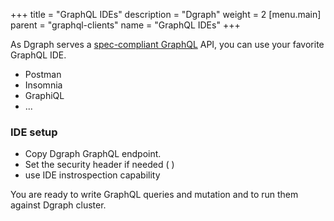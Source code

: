 +++
title = "GraphQL IDEs"
description = "Dgraph"
weight = 2
[menu.main]
    parent = "graphql-clients"
    name = "GraphQL IDEs"
+++


As Dgraph serves a [spec-compliant GraphQL](https://graphql.github.io/graphql-spec/June2018/) API, you can use your favorite GraphQL IDE.

- Postman
- Insomnia
- GraphiQL
- ...

### IDE setup
- Copy Dgraph GraphQL endpoint. 
- Set the security header if needed ( <TO DO explain>)
- use IDE instrospection capability

You are ready to write GraphQL queries and mutation and to run them against Dgraph cluster.


